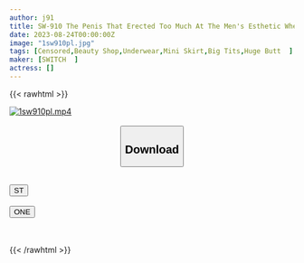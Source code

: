 ```yaml
---
author: j91
title: SW-910 The Penis That Erected Too Much At The Men's Esthetic Where The Bust And The Big Butt Are In Close Contact Attacks The Crotch Of The Esthetician! "If You Move Like That, I'll Break Your Panties And Come In (Heart)"
date: 2023-08-24T00:00:00Z
image: "1sw910pl.jpg"
tags: [Censored,Beauty Shop,Underwear,Mini Skirt,Big Tits,Huge Butt	 ]
maker: [SWITCH  ]
actress: []
---
```



{{< rawhtml >}}

<div class="video" data-videoid="691Ogkv9wbU9X8p">
    <a href="javascript:;">
        <img src="https://my.j91.asia/posts/1sw910pl/1sw910pl.jpg" width="WIDTH" height="HEIGHT" alt="1sw910pl.mp4" loading="lazy">
    </a>
</div>

<script type="text/javascript" src="https://j91.asia/asset/on-demand-st.js"></script>

<br>
  <link rel="stylesheet" href="https://j91.asia/asset/bs5.css">
  
  <center>
  <button class="btn btn-primary" type="button" data-bs-toggle="collapse" data-bs-target=".multi-collapse" aria-expanded="false" aria-controls="multiCollapseExample1 multiCollapseExample2"><h2>Download</h2></button></center>
</p>
<div class="row">
  <div class="col">
    <div class="collapse multi-collapse" id="multiCollapseExample1">
      <div class="card card-body">
	      	      <br>
<div class="buttons">  
<a href="https://streamtape.to/v/691Ogkv9wbU9X8p"><button class="btn-hover color-3"><i class="fa fa-download"></i> ST</button></a></div>
    </div>
  </div>
</div>
  <div class="col">
    <div class="collapse multi-collapse" id="multiCollapseExample2">
      <div class="card card-body">
	      <br>
<div class="buttons">
    <a href="https://oneupload.to/e872vqmxlecf"><button class="btn-hover color-9"><i class="fa fa-download"></i> ONE</button></a></div>
<br><br>
      </div>
    </div>
  </div>
</div>

{{< /rawhtml >}}
